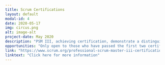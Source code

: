 ```yaml
---
title: Scrum Certifications
layout: default
modal-id: 4
date: 2020-05-17
img: circus.png
alt: image-alt
project-date: May 2020
description: "PSM III, achieving certification, demonstrate a distinguished level of Scrum mastery. Price $500.00"
opportunities: "Only open to those who have passed the first two certifications. Demonstrates the highest certificatable mastery of team and orginization skills, opening the door to any jobs requiring scrum knowledge."
link: "https://www.scrum.org/professional-scrum-master-iii-certification"
linktext: "Click here for more information"	
---
```

